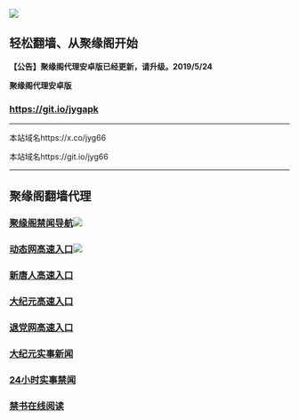 ![](https://raw.githubusercontent.com/hao369/a/master/j.jpg)



## 轻松翻墙、从聚缘阁开始



**【公告】聚缘阁代理安卓版已经更新，请升级。2019/5/24**

 
**聚缘阁代理安卓版**
### https://git.io/jygapk  

***

本站域名https://x.co/jyg66 

本站域名https://git.io/jyg66



***




## 聚缘阁翻墙代理 



### [聚缘阁禁闻导航](https://rtgesd-4abwt8ijgmh3.runkit.sh/)![](https://tup.vraet.cf/jyg.gif)

### [动态网高速入口](https://super-poetry-ecdf.eeww432.workers.dev/-----https://662.nhhc.com.au)![](https://tup.vraet.cf/jygdl.gif)


### [新唐人高速入口](https://super-poetry-ecdf.eeww432.workers.dev/-----https://662.nhhc.com.au)

### [大纪元高速入口](https://super-poetry-ecdf.eeww432.workers.dev/-----https://662.nhhc.com.au)

### [退党网高速入口](https://untmhjty5d-7dvrrhw5p9sa.runkit.sh/)






### [大纪元实事新闻](https://git.io/fjmgE)

### [24小时实事禁闻](https://git.io/fj3Go)

### [禁书在线阅读](https://git.io/fjJ5Z)






